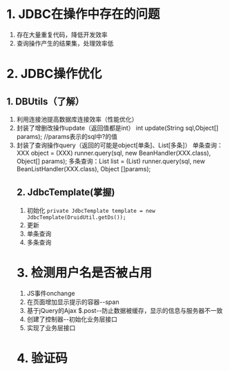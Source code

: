 # 1. JDBC在操作中存在的问题
1. 存在大量重复代码，降低开发效率
2. 查询操作产生的结果集，处理效率低
# 2. JDBC操作优化
## 1. DBUtils（了解）
1. 利用连接池提高数据库连接效率（性能优化）
2. 封装了增删改操作update（返回值都是int）
	int update(String sql,Object[] params); //params表示的sql中?的值
3. 封装了查询操作query（返回的可能是object[单条]、List<object>[多条]）
	单条查询：XXX object = (XXX) runner.query(sql, new BeanHandler(XXX.class), Object[] params);
	多条查询：List<XXX> list = (List) runner.query(sql, new BeanListHandler(XXX.class), Object []params);
## 2. JdbcTemplate(掌握)
1. 初始化
	```private JdbcTemplate template = new JdbcTemplate(DruidUtil.getDs());```
2. 更新
3. 单条查询
4. 多条查询

# 3. 检测用户名是否被占用
1. JS事件onchange
2. 在页面增加显示提示的容器--span
3. 基于jQuery的Ajax $.post--防止数据被缓存，显示的信息与服务器不一致
4. 创建了控制器--初始化业务层接口
5. 实现了业务层接口

# 4. 验证码